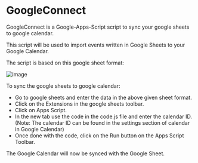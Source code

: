 # GoogleConnect
GoogleConnect is a Google-Apps-Script script to sync your google sheets to google calendar.

This script will be used to import events written in Google Sheets to your Google Calendar. 

The script is based on this google sheet format:

![image](https://user-images.githubusercontent.com/54525627/210228681-d2ecf204-7cc2-4628-96e1-7877418b25d8.png)

To sync the google sheets to google calendar:

* Go to google sheets and enter the data in the above given sheet format.
* Click on the Extensions in the google sheets toolbar.
* Click on Apps Script.
* In the new tab use the code in the code.js file and enter the calendar ID.
    (Note: The calendar ID can be found in the settings section of calendar in Google Calendar)
* Once done with the code, click on the Run button on the Apps Script Toolbar.

The Google Calendar will now be synced with the Google Sheet.

